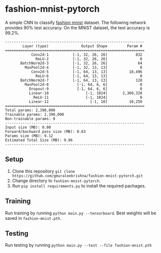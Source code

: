 # fashion-mnist-pytorch

A simple CNN to classify [fashion mnist][1] dataset. The following network provides 90% test accuracy. On the MNIST dataset, the test accuracy is 99.2%.

```
----------------------------------------------------------------
        Layer (type)               Output Shape         Param #
================================================================
            Conv2d-1           [-1, 32, 26, 26]             832
              ReLU-2           [-1, 32, 26, 26]               0
       BatchNorm2d-3           [-1, 32, 26, 26]              64
         MaxPool2d-4           [-1, 32, 13, 13]               0
            Conv2d-5           [-1, 64, 13, 13]          18,496
              ReLU-6           [-1, 64, 13, 13]               0
       BatchNorm2d-7           [-1, 64, 13, 13]             128
         MaxPool2d-8             [-1, 64, 6, 6]               0
           Dropout-9             [-1, 64, 6, 6]               0
           Linear-10                 [-1, 1024]       2,360,320
             ReLU-11                 [-1, 1024]               0
           Linear-12                   [-1, 10]          10,250
================================================================
Total params: 2,390,090
Trainable params: 2,390,090
Non-trainable params: 0
----------------------------------------------------------------
Input size (MB): 0.00
Forward/backward pass size (MB): 0.83
Params size (MB): 9.12
Estimated Total Size (MB): 9.96
----------------------------------------------------------------
```
## Setup

1. Clone this repository
`git clone https://github.com/gmuraleekrishna/fashion-mnist-pytorch.git`
1. Change directory to `fashion-mnist-pytorch`.
1. Run `pip install requirements.py` to install the required pachages.

## Training

Run training by running `python main.py --tensorboard`. Best weights will be saved in `fashion-mnist.pth`.

## Testing

Run testing by running `python main.py --test --file fashion-mnist.pth`


[1]: https://github.com/zalandoresearch/fashion-mnist
